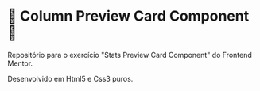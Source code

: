 # 🚗 Column Preview Card Component 🚗 #
Repositório para o exercício "Stats Preview Card Component" do Frontend Mentor.


Desenvolvido em Html5 e Css3 puros.
